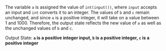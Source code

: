 The variable `a` is assigned the value of `int(input())`, where `input` accepts an input and `int` converts it to an integer. The values of `b` and `c` remain unchanged, and since `a` is a positive integer, it will take on a value between 1 and 1000. Therefore, the output state reflects the new value of `a` as well as the unchanged values of `b` and `c`.

Output State: **`a` is a positive integer input, `b` is a positive integer, `c` is a positive integer**